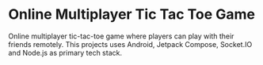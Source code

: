 # Online Multiplayer Tic Tac Toe Game

Online multiplayer tic-tac-toe game where players can play with their friends remotely. 
This projects uses Android, Jetpack Compose, Socket.IO and Node.js as primary tech stack.
